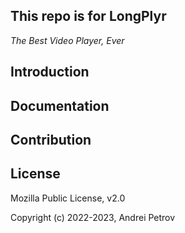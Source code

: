 
## This repo is for LongPlyr

_The Best Video Player, Ever_

## Introduction

## Documentation

## Contribution

## License

Mozilla Public License, v2.0

Copyright (c) 2022-2023, Andrei Petrov

